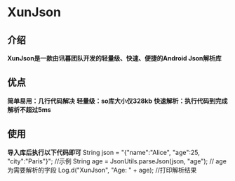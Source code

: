 # XunJson

## 介绍
 **XunJson是一款由讯暮团队开发的轻量级、快速、便捷的Android Json解析库**

## 优点
 **简单易用：几行代码解决**
 **轻量级：so库大小仅328kb**
 **快速解析：执行代码到完成解析不超过5ms**

## 使用
 **导入库后执行以下代码即可**
String json = "{\"name\":\"Alice\", \"age\":25, \"city\":\"Paris\"}";  //示例
String age = JsonUtils.parseJson(json, "age");  // age为需要解析的字段
Log.d("XunJson", "Age: " + age);  //打印解析结果
